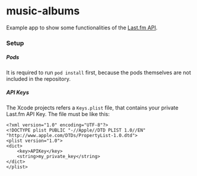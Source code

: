 # music-albums

Example app to show some functionalities of the [Last.fm API](https://www.last.fm/api/intro).

### Setup

##### Pods

It is required to run `pod install` first, because the pods themselves are not included in the repository.

##### API Keys

The Xcode projects refers a `Keys.plist` file, that contains your private Last.fm API Key. The file must be like this:

```
<?xml version="1.0" encoding="UTF-8"?>
<!DOCTYPE plist PUBLIC "-//Apple//DTD PLIST 1.0//EN" "http://www.apple.com/DTDs/PropertyList-1.0.dtd">
<plist version="1.0">
<dict>
	<key>APIKey</key>
	<string>my_private_key</string>
</dict>
</plist>
```
